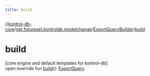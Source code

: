 ```yaml
---
title: build
---
```

//[kontrol-db-core](../../../index.html)/[net.futureset.kontroldb.modelchange](../index.html)/[ExportQueryBuilder](index.html)/[build](build.html)



# build



[core engine and default templates for kontrol-db]\
open override fun [build](build.html)(): [ExportQuery](../-export-query/index.html)




